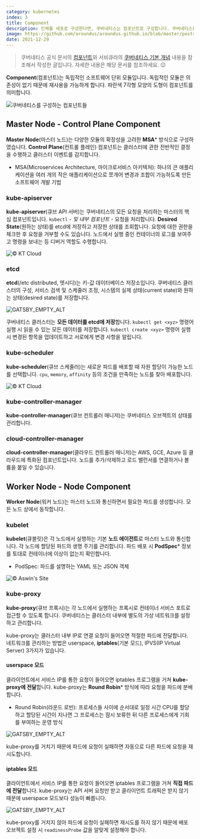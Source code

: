```yaml
---
category: kubernetes
index: 3
title: Component
description: 인체를 세포로 구성한다면, 쿠버네티스는 컴포넌트로 구성합니다. 쿠버네티스를 구성하는 컴포넌트의 종류는 매우 다양하게 있어요.
image: https://github.com/aroundus/aroundus.github.io/blob/master/posts/kubernetes/cover.jpg?raw=true
date: 2021-12-29
---
```


> 쿠버네티스 공식 문서의 [컴포넌트](https://kubernetes.io/ko/docs/concepts/overview/components/)와 서비큐라의 [쿠버네티스 기본 개념](https://subicura.com/2019/05/19/kubernetes-basic-1.html#쿠버네티스-기본-개념) 내용을 참조해서 작성한 글입니다. 자세한 내용은 해당 문서를 참조하세요. 😉

**Component**(컴포넌트)는 독립적인 소프트웨어 단위 모듈입니다. 독립적인 모듈은 의존성이 없기 때문에 재사용을 가능하게 합니다. 파란색 7각형 모양의 도형이 컴포넌트를 의미합니다.

![쿠버네티스를 구성하는 컴포넌트들](./kubernetes-components.jpg)

## Master Node - Control Plane Component

**Master Node**(마스터 노드)는 다양한 모듈의 확장성을 고려한 **MSA*** 방식으로 구성하였습니다. **Control Plane**(컨트롤 플레인) 컴포넌트는 클러스터에 관한 전반적인 결정을 수행하고 클러스터 이벤트를 감지합니다.

* MSA(Microservices Architecture, 마이크로서비스 아키텍처): 하나의 큰 애플리케이션을 여러 개의 작은 애플리케이션으로 쪼개어 변경과 조합이 가능하도록 만든 소프트웨어 개발 기법

### kube-apiserver

**kube-apiserver**(큐브 API 서버)는 쿠버네티스의 모든 요청을 처리하는 마스터의 핵심 컴포넌트입니다. `kubectl` *- 및 내부 컴포넌트 -* 요청을 처리합니다.  **Desired State**(원하는 상태)를 etcd에 저장하고 저장한 상태를 조회합니다. 요청에 대한 권한을 체크한 후 요청을 거부할 수도 있습니다. 노드에서 실행 중인 컨테이너의 로그를 보여주고 명령을 보내는 등 디버거 역할도 수행합니다.

![© KT Cloud](./kube-apiserver.jpg)

### etcd

**etcd**(/etc distributed, 엣시디)는 키-값 데이터베이스 저장소입니다. 쿠버네티스 클러스터의 구성, 서비스 검색 및 스케줄러 조정, 시스템의 실제 상태(current state)와 원하는 상태(desired state)를 저장합니다.

![GATSBY_EMPTY_ALT](./etcd.jpg)

쿠버네티스 클러스터는 **모든 데이터를 etcd에 저장**합니다. `kubectl get <xyz>` 명령어 실행 시 읽을 수 있는 모든 데이터를 저장합니다. `kubectl create <xyz>` 명령어 실행 시 변경된 항목을 업데이트하고 서로에게 변경 사항을 알립니다.

### kube-scheduler

**kube-scheduler**(큐브 스케줄러)는 새로운 파드를 배포할 때 자원 할당이 가능한 노드를 선택합니다. `cpu`, `memory`, `affinity` 등의 조건을 만족하는 노드를 찾아 배포합니다.

![© KT Cloud](./kube-scheduler.jpg)

### kube-controller-manager

**kube-controller-manager**(큐브 컨트롤러 매니저)는 쿠버네티스 오브젝트의 상태를 관리합니다.

### cloud-controller-manager

**cloud-controller-manager**(클라우드 컨트롤러 매니저)는 AWS, GCE, Azure 등 클라우드에 특화된 컴포넌트입니다. 노드를 추가/삭제하고 로드 밸런서를 연결하거나 볼륨을 붙일 수 있습니다.

## Worker Node - Node Component

**Worker Node**(워커 노드)는 마스터 노드와 통신하면서 필요한 파드를 생성합니다. 모든 노드 상에서 동작합니다.

### kubelet

**kubelet**(큐블릿)은 각 노드에서 실행하는 기본 **노드 에이전트**로 마스터 노드와 통신합니다. 각 노드에 할당된 파드의 생명 주기를 관리합니다. 파드 배포 시 **PodSpec*** 정보를 토대로 컨테이너에 이상이 없는지 확인합니다.

* PodSpec: 파드를 설명하는 YAML 또는 JSON 객체

![© Aswin's Site](./kubelet.jpg)

### kube-proxy

**kube-proxy**(큐브 프록시)는 각 노드에서 실행하는 프록시로 컨테이너 서비스 포트로 접근할 수 있도록 합니다. 쿠버네티스는 클러스터 내부에 별도의 가상 네트워크를 설정하고 관리합니다.

kube-proxy는 클러스터 내부 IP로 연결 요청이 들어오면 적절한 파드에 전달합니다. 네트워크를 관리하는 방법은 userspace, **iptables**(기본 모드), IPVS(IP Virtual Server) 3가지가 있습니다.

#### userspace 모드

클라이언트에서 서비스 IP를 통한 요청이 들어오면 iptables 프로그램을 거쳐 **kube-proxy에 전달**합니다. kube-proxy는 **Round Robin*** 방식에 따라 요청을 파드에 분배합니다.

* Round Robin(라운드 로빈): 프로세스들 사이에 순서대로 일정 시간 CPU를 할당하고 할당된 시간이 지나면 그 프로세스는 잠시 보류한 뒤 다른 프로세스에게 기회를 부여하는 운영 방식

![GATSBY_EMPTY_ALT](./kube-proxy-userspace.jpg)

kube-proxy를 거치기 때문에 파드에 요청이 실패하면 자동으로 다른 파드에 요청을 재시도합니다.

#### iptables 모드

클라이언트에서 서비스 IP를 통한 요청이 들어오면 iptables 프로그램을 거쳐 **직접 파드에 전달**합니다. kube-proxy는 API 서버 요청만 받고 클라이언트 트래픽은 받지 않기 때문에 userspace 모드보다 성능이 빠릅니다.

![GATSBY_EMPTY_ALT](./kube-proxy-iptables.jpg)

kube-proxy를 거치지 않아 파드에 요청이 실패하면 재시도를 하지 않기 때문에 배포 오브젝트 설정 시 `readinessProbe` 값을 알맞게 설정해야 합니다.
